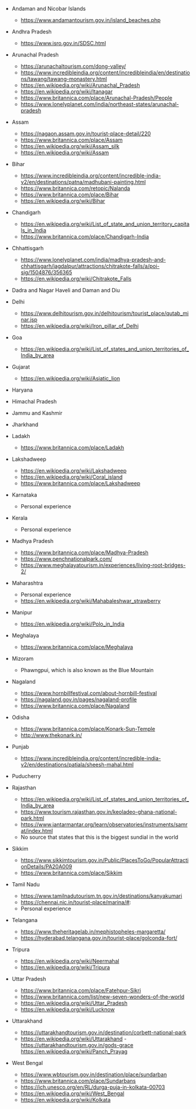 * Andaman and Nicobar Islands
    - https://www.andamantourism.gov.in/island_beaches.php
* Andhra Pradesh
    - https://www.isro.gov.in/SDSC.html
* Arunachal Pradesh
    - https://arunachaltourism.com/dong-valley/
    - https://www.incredibleindia.org/content/incredibleindia/en/destinations/tawang/tawang-monastery.html
    - https://en.wikipedia.org/wiki/Arunachal_Pradesh
    - https://en.wikipedia.org/wiki/Itanagar
    - https://www.britannica.com/place/Arunachal-Pradesh/People
    - https://www.lonelyplanet.com/india/northeast-states/arunachal-pradesh


* Assam
    - https://nagaon.assam.gov.in/tourist-place-detail/220
    - https://www.britannica.com/place/Assam
    - https://en.wikipedia.org/wiki/Assam_silk
    - https://en.wikipedia.org/wiki/Assam 

* Bihar
    - https://www.incredibleindia.org/content/incredible-india-v2/en/destinations/patna/madhubani-painting.html
    - https://www.britannica.com/retopic/Nalanda
    - https://www.britannica.com/place/Bihar
    - https://en.wikipedia.org/wiki/Bihar

* Chandigarh
    - https://en.wikipedia.org/wiki/List_of_state_and_union_territory_capitals_in_India
    - https://www.britannica.com/place/Chandigarh-India
* Chhattisgarh
    - https://www.lonelyplanet.com/india/madhya-pradesh-and-chhattisgarh/jagdalpur/attractions/chitrakote-falls/a/poi-sig/1504876/356365
    - https://en.wikipedia.org/wiki/Chitrakote_Falls
    
* Dadra and Nagar Haveli and Daman and Diu
* Delhi
    - https://www.delhitourism.gov.in/delhitourism/tourist_place/qutab_minar.jsp
    - https://en.wikipedia.org/wiki/Iron_pillar_of_Delhi
    
* Goa
    - https://en.wikipedia.org/wiki/List_of_states_and_union_territories_of_India_by_area
* Gujarat
    - https://en.wikipedia.org/wiki/Asiatic_lion

* Haryana

* Himachal Pradesh
* Jammu and Kashmir
* Jharkhand
* Ladakh
    - https://www.britannica.com/place/Ladakh
* Lakshadweep
    - https://en.wikipedia.org/wiki/Lakshadweep
    - https://en.wikipedia.org/wiki/Coral_island
    - https://www.britannica.com/place/Lakshadweep
* Karnataka
    - Personal experience 

* Kerala
    - Personal experience 
* Madhya Pradesh
    - https://www.britannica.com/place/Madhya-Pradesh
    - https://www.penchnationalpark.com/
    - https://www.meghalayatourism.in/experiences/living-root-bridges-2/
* Maharashtra
    - Personal experience 
    - https://en.wikipedia.org/wiki/Mahabaleshwar_strawberry
* Manipur
    - https://en.wikipedia.org/wiki/Polo_in_India
* Meghalaya
    - https://www.britannica.com/place/Meghalaya
* Mizoram
    - Phawngpui, which is also known as the Blue Mountain
* Nagaland
    - https://www.hornbillfestival.com/about-hornbill-festival
    - https://nagaland.gov.in/pages/nagaland-profile
    - https://www.britannica.com/place/Nagaland

* Odisha
    - https://www.britannica.com/place/Konark-Sun-Temple
    - http://www.thekonark.in/
* Punjab
    - https://www.incredibleindia.org/content/incredible-india-v2/en/destinations/patiala/sheesh-mahal.html
* Puducherry
* Rajasthan
    - https://en.wikipedia.org/wiki/List_of_states_and_union_territories_of_India_by_area 
    - https://www.tourism.rajasthan.gov.in/keoladeo-ghana-national-park.html
    - https://www.jantarmantar.org/learn/observatories/instruments/samrat/index.html
    - No source that states that this is the biggest sundial in the world
* Sikkim
    - https://www.sikkimtourism.gov.in/Public/PlacesToGo/PopularAttractionDetails/PA20A009
    - https://www.britannica.com/place/Sikkim

* Tamil Nadu
    - https://www.tamilnadutourism.tn.gov.in/destinations/kanyakumari
    - https://chennai.nic.in/tourist-place/marina/#:
    - Personal experience 
* Telangana
    - https://www.theheritagelab.in/mephistopheles-margaretta/
    - https://hyderabad.telangana.gov.in/tourist-place/golconda-fort/

* Tripura
    - https://en.wikipedia.org/wiki/Neermahal
    - https://en.wikipedia.org/wiki/Tripura


* Uttar Pradesh
    - https://www.britannica.com/place/Fatehpur-Sikri
    - https://www.britannica.com/list/new-seven-wonders-of-the-world
    - https://en.wikipedia.org/wiki/Uttar_Pradesh
    - https://en.wikipedia.org/wiki/Lucknow
* Uttarakhand
    - https://uttarakhandtourism.gov.in/destination/corbett-national-park
    - https://en.wikipedia.org/wiki/Uttarakhand
    -https://uttarakhandtourism.gov.in/gods-grace
    https://en.wikipedia.org/wiki/Panch_Prayag
    
* West Bengal
    - https://www.wbtourism.gov.in/destination/place/sundarban
    - https://www.britannica.com/place/Sundarbans
    - https://ich.unesco.org/en/RL/durga-puja-in-kolkata-00703
    - https://en.wikipedia.org/wiki/West_Bengal
    - https://en.wikipedia.org/wiki/Kolkata

